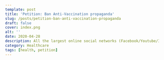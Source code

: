 ```yaml
---
template: post
title: 'Petition: Ban Anti-Vaccination propaganda'
slug: /posts/petition-ban-anti-vaccination-propaganda
draft: false
cover: index.png
alt: ''
date: 2020-04-28
description: All the largest online social networks (Facebook/Youtube/Instagram/Twitter) should ban Anti-Vaccination posts and users; add an option to report profile/post with this reason
category: Healthcare
tags: [health, petition]
---
```

